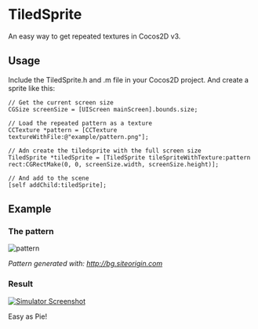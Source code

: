 # TiledSprite
An easy way to get repeated textures in Cocos2D v3. 

## Usage
Include the TiledSprite.h and .m file in your Cocos2D project. And create a sprite like this:

```
// Get the current screen size
CGSize screenSize = [UIScreen mainScreen].bounds.size;

// Load the repeated pattern as a texture
CCTexture *pattern = [CCTexture textureWithFile:@"example/pattern.png"];

// Adn create the tiledsprite with the full screen size
TiledSprite *tiledSprite = [TiledSprite tileSpriteWithTexture:pattern rect:CGRectMake(0, 0, screenSize.width, screenSize.height)];

// And add to the scene
[self addChild:tiledSprite];
```

## Example

### The pattern
![pattern](https://raw.github.com/Matthijn/TiledSprite/master/pattern.png)

_Pattern generated with: http://bg.siteorigin.com_

### Result
[![Simulator Screenshot](https://raw.github.com/Matthijn/TiledSprite/master/screenshot_small.png)](https://raw.github.com/Matthijn/TiledSprite/master/screenshot.png)

Easy as Pie!
